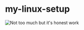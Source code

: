 # my-linux-setup
![Not too much but it's honest work](https://https://github.com/PaulHit/my-linux-setup/blob/main/screenshots/2022-04-23_21-06.png?raw=true)
